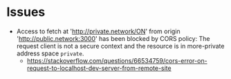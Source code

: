 # Issues
- Access to fetch at 'http://private.network/ON' from origin 'http://public.network:3000' has been blocked by CORS policy: The request client is not a secure context and the resource is in more-private address space `private`.
  - https://stackoverflow.com/questions/66534759/cors-error-on-request-to-localhost-dev-server-from-remote-site